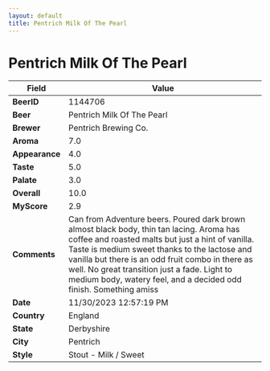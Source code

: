 ```yaml
---
layout: default
title: Pentrich Milk Of The Pearl
---
```


# Pentrich Milk Of The Pearl

| Field         | Value     |
|---------------|-----------|
| **BeerID** | 1144706 |
| **Beer** | Pentrich Milk Of The Pearl |
| **Brewer** | Pentrich Brewing Co. |
| **Aroma** | 7.0 |
| **Appearance** | 4.0 |
| **Taste** | 5.0 |
| **Palate** | 3.0 |
| **Overall** | 10.0 |
| **MyScore** | 2.9 |
| **Comments** | Can from Adventure beers. Poured dark brown almost black body, thin tan lacing. Aroma has coffee and roasted malts but just a hint of vanilla. Taste is medium sweet thanks to the lactose and vanilla but there is an odd fruit combo in there as well. No great transition just a fade. Light to medium body, watery feel, and a decided odd finish. Something amiss |
| **Date** | 11/30/2023 12:57:19 PM |
| **Country** | England |
| **State** | Derbyshire |
| **City** | Pentrich |
| **Style** | Stout - Milk / Sweet |
